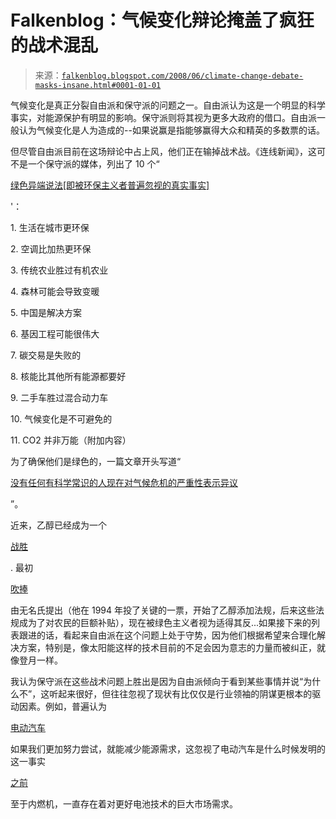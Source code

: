 <!--yml

类别：未分类

日期：2024 年 05 月 12 日 23:13:53

-->

# Falkenblog：气候变化辩论掩盖了疯狂的战术混乱

> 来源：[`falkenblog.blogspot.com/2008/06/climate-change-debate-masks-insane.html#0001-01-01`](http://falkenblog.blogspot.com/2008/06/climate-change-debate-masks-insane.html#0001-01-01)

气候变化是真正分裂自由派和保守派的问题之一。自由派认为这是一个明显的科学事实，对能源保护有明显的影响。保守派则将其视为更多大政府的借口。自由派一般认为气候变化是人为造成的--如果说赢是指能够赢得大众和精英的多数票的话。

但尽管自由派目前在这场辩论中占上风，他们正在输掉战术战。《连线新闻》，这可不是一个保守派的媒体，列出了 10 个“

[绿色异端说法[即被环保主义者普遍忽视的真实事实]](http://www.wired.com/science/planetearth/magazine/16-06/ff_heresies_intro)

'：

1\. 生活在城市更环保

2\. 空调比加热更环保

3\. 传统农业胜过有机农业

4\. 森林可能会导致变暖

5\. 中国是解决方案

6\. 基因工程可能很伟大

7\. 碳交易是失败的

8\. 核能比其他所有能源都要好

9\. 二手车胜过混合动力车

10\. 气候变化是不可避免的

11\. CO2 并非万能（附加内容）

为了确保他们是绿色的，一篇文章开头写道“

[没有任何有科学常识的人现在对气候危机的严重性表示异议](http://www.wired.com/science/planetearth/magazine/16-06/sb_carbon)

”。

近来，乙醇已经成为一个

[战胜](http://features.csmonitor.com/environment/2008/05/06/media-survey-politicians-rethink-food-based-ethanol/)

. 最初

[吹捧](http://newsbusters.org/blogs/noel-sheppard/2008/04/22/will-media-remember-gores-1994-tie-breaking-vote-mandating-ethanol)

由无名氏提出（他在 1994 年投了关键的一票，开始了乙醇添加法规，后来这些法规成为了对农民的巨额补贴），现在被绿色主义者视为适得其反...如果接下来的列表跟进的话，看起来自由派在这个问题上处于守势，因为他们根据希望来合理化解决方案，特别是，像太阳能这样的技术目前的不足会因为意志的力量而被纠正，就像登月一样。

我认为保守派在这些战术问题上胜出是因为自由派倾向于看到某些事情并说“为什么不”，这听起来很好，但往往忽视了现状有比仅仅是行业领袖的阴谋更根本的驱动因素。例如，普遍认为

[电动汽车](http://www.whokilledtheelectriccar.com/)

如果我们更加努力尝试，就能减少能源需求，这忽视了电动汽车是什么时候发明的这一事实

[之前](http://www.pbs.org/now/shows/223/electric-car-timeline.html)

至于内燃机，一直存在着对更好电池技术的巨大市场需求。

